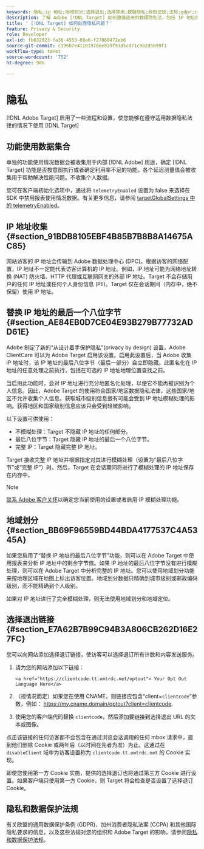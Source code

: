 ```yaml
---
keywords: 隐私;ip 地址;地域划分;选择退出;选择禁用;数据隐私;政府法规;法规;gdpr;ccpa
description: 了解 Adobe [!DNL Target] 如何遵循适用的数据隐私法，包括 IP 地址的收集和处理，以及选择退出指令。
title: ' [!DNL Target] 如何处理隐私问题？'
feature: Privacy & Security
role: Developer
exl-id: fb632923-fa36-4553-88a6-f27860472eb6
source-git-commit: c196b7e41101978ee029f93d5cd71c9b2d5b99f1
workflow-type: tm+mt
source-wordcount: '752'
ht-degree: 98%

---
```


# 隐私

[!DNL Adobe Target] 启用了一些流程和设置，使您能够在遵守适用数据隐私法律的情况下使用 [!DNL Target]

## 功能使用数据集合

单独的功能使用情况数据会被收集用于内部 [!DNL Adobe] 用途，确定 [!DNL Target] 功能是否按意图执行或者确定利用率不足的功能。各个延迟测量值会被收集用于帮助解决性能问题。不收集个人数据。

您可在客户端初始化选项中，通过将 `telemetryEnabled` 设置为 false 来选择在 SDK 中禁用报表使用情况数据。有关更多信息，请参阅 [targetGlobalSettings 中的 telemetryEnabled](https://developer.adobe.com/target/implement/client-side/atjs/atjs-functions/targetglobalsettings/)。

## IP 地址收集 {#section_91BDB8105EBF4B85B7B8B8A14675AC85}

网站访客的 IP 地址会传输到 Adobe 数据处理中心 (DPC)。根据访客的网络配置，IP 地址不一定能代表访客计算机的 IP 地址。例如，IP 地址可能为网络地址转换 (NAT) 防火墙、HTTP 代理或互联网网关的外部 IP 地址。Target 不会存储用户的任何 IP 地址或任何个人身份信息 (PII)。Target 仅在会话期间（内存中，绝不保留）使用 IP 地址。

## 替换 IP 地址的最后一个八位字节 {#section_AE84EB0D7CE04E93B279B77732ADD61E}

Adobe 制定了新的“从设计着手保护隐私”(privacy by design) 设置，Adobe ClientCare 可以为 Adobe Target 启用该设置。启用此设置后，当 Adobe 收集 IP 地址时，该 IP 地址的最后八位字节（最后一部分）会立即隐藏。此匿名化在 IP 地址的任意处理之前执行，包括在可选的 IP 地址地理位置查找之前。

当启用此功能时，会对 IP 地址进行充分地匿名化处理，以便它不能再被识别为个人信息。因此，Adobe Target 的使用符合国家/地区数据隐私法律，这些国家/地区不允许收集个人信息。获取城市级别信息很有可能会受到 IP 地址模糊处理的影响。获得地区和国家级别信息应该只会受到轻微影响。

以下设置可供使用：

* 不模糊处理：Target 不隐藏 IP 地址的任何部分。
* 最后八位字节：Target 隐藏 IP 地址的最后一个八位字节。
* 完整 IP：Target 隐藏完整 IP 地址。

Target 接收完整 IP 地址并根据指定对其进行模糊处理（设置为“最后八位字节”或“完整 IP”）时。然后，Target 在会话期间将进行了模糊处理的 IP 地址保存在内存中。

>[!NOTE]
>
>[联系 Adobe 客户关怀](/help/main/cmp-resources-and-contact-information.md#reference_ACA3391A00EF467B87930A450050077C)以确定您当前使用的设置或者启用 IP 模糊处理功能。

## 地域划分 {#section_BB69F96559BD44BDA4177537C4A5345A}

如果您启用了“替换 IP 地址的最后八位字节”功能，则可以在 Adobe Target 中使用报表来分析 IP 地址中的剩余字节值。如果 IP 地址的最后八位字节没有进行模糊处理，则可以在 Adobe Target 中分析完整的 IP 地址。您可以使用地域划分功能来按地理区域在地图上标出访客位置。地域划分数据只精确到城市级别或邮政编码级别，而不能精确到个人级别。

如果对 IP 地址进行了完全模糊处理，则无法使用地域划分和地域定位。

## 选择退出链接 {#section_E7A62B7B99C94B3A806CB262D16E27FC}

您可以向网站添加选择退订链接，使访客可以选择退订所有计数和内容发送服务。

1. 请为您的网站添加以下链接：

   `<a href="https://clientcode.tt.omtrdc.net/optout"> Your Opt Out Language Here</a>`

1. （视情况而定）如果您在使用 CNAME，则链接应包含“client=`clientcode`”参数，例如：
https://my.cname.domain/optout?client=clientcode.

1. 使用您的客户端代码替换 `clientcode`，然后添加要链接到选择退出 URL 的文本或图像。

点击该链接的任何访客都不会包含在通过浏览会话调用的任何 mbox 请求中，直到他们删除 Cookie 或两年后（以时间在先者为准）为止。这通过在 `disableClient` 域中为访客设置称为 `clientcode.tt.omtrdc.net` 的 Cookie 实现。

即使您使用第一方 Cookie 实施，提供的选择退订也将通过第三方 Cookie 进行设置。如果客户端只使用第一方 Cookie，则 Target 将会检查是否设置了选择退订 Cookie。

## 隐私和数据保护法规

有关欧盟的通用数据保护条例 (GDPR)、加州消费者隐私法案 (CCPA) 和其他国际隐私要求的信息，以及这些法规对您的组织和 Adobe Target 的影响，请参阅[隐私和数据保护法规](https://developer.adobe.com/target/before-implement/privacy/cmp-privacy-and-general-data-protection-regulation/)。
